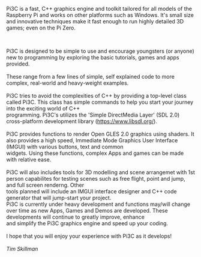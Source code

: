 
<!DOCTYPE html>
<html>
	<head>
		<meta charset="utf-8">
		<meta http-equiv="X-UA-Compatible" content="IE=edge">
		<meta name="description" content="">
		<meta name="viewport" content="width=device-width, initial-scale=1">
		<link rel="stylesheet" href="index.css">
	</head>
	<body>
		<div class="container">
			<section class="description">
				<p>
				Pi3C is a fast, C++ graphics engine and toolkit tailored for all models of the Raspberry Pi and works on other platforms
				such as Windows. It's small size and innovative techniques make it fast enough to run highly detailed 3D games; even
				on the Pi Zero.
				</p><br>
				<p>
				Pi3C is designed to be simple to use and encourage youngsters (or anyone) new to programming by exploring the basic tutorials, games and apps provided.<br><br>
				These range from a few lines of simple, self explained code to more complex, real-world and heavy-weight examples.<br><br>
				Pi3C tries to avoid the complexities of C++ by providing a top-level class called Pi3C. This class has simple commands to help you start your journey into the exciting world of C++ <br>programming. Pi3C's utilizes the 'Simple DirectMedia Layer' (SDL 2.0) cross-platform development library (<a class="hyperlink" href="https://www.libsdl.org">https://www.libsdl.org/</a>).<br><br>
				Pi3C provides functions to render Open GLES 2.0 graphics using shaders. It also provides a high speed, Immediate Mode Graphics User Interface (IMGUI) with various buttons, text and common <br>widgets. Using these functions, complex Apps and games can be made with relative ease.<br><br>
				Pi3C will also includes tools for 3D modelling and scene arrangemet with 1st person capabilites for testing scenes such as free flight, point and jump, and full screen renderng. Other <br>tools planned will include an IMGUI interface designer and C++ code generator that will jump-start your project.<br>
				Pi3C is currently under heavy development and functions may/will change over time as new Apps, Games and Demos are developed. These developments will continue to greatly improve, enhance <br>and simplify the Pi3C graphics engine and speed up your coding.<br><br>
				I hope that you will enjoy your experience with Pi3C as it develops!<br><br>
				<i>Tim Skillman</i><br><br><br>
				</p>
			</section>
		</div>
	</body>
</html>
